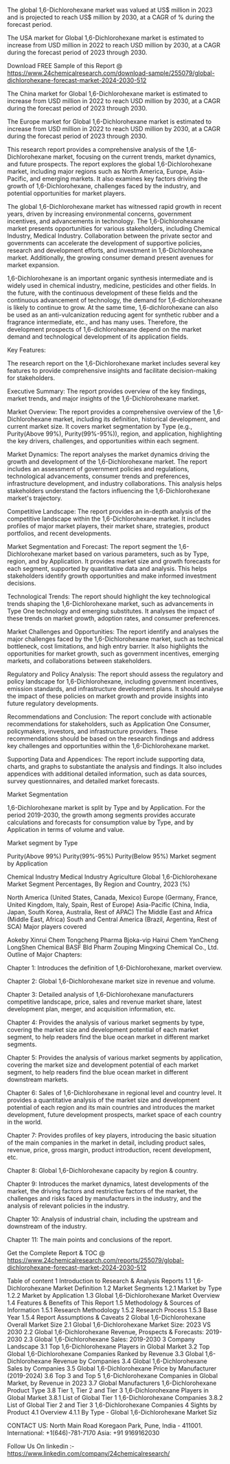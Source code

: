 The global 1,6-Dichlorohexane market was valued at US$ million in 2023 and is projected to reach US$ million by 2030, at a CAGR of % during the forecast period.

The USA market for Global  1,6-Dichlorohexane market is estimated to increase from USD million in 2022 to reach USD million by 2030, at a CAGR during the forecast period of 2023 through 2030.

Download FREE Sample of this Report @ https://www.24chemicalresearch.com/download-sample/255079/global-dichlorohexane-forecast-market-2024-2030-512

The China market for Global  1,6-Dichlorohexane  market is estimated to increase from USD million in 2022 to reach USD million by 2030, at a CAGR during the forecast period of 2023 through 2030.

The Europe market for Global  1,6-Dichlorohexane  market is estimated to increase from USD million in 2022 to reach USD million by 2030, at a CAGR during the forecast period of 2023 through 2030.

This research report provides a comprehensive analysis of the 1,6-Dichlorohexane market, focusing on the current trends, market dynamics, and future prospects. The report explores the global 1,6-Dichlorohexane market, including major regions such as North America, Europe, Asia-Pacific, and emerging markets. It also examines key factors driving the growth of 1,6-Dichlorohexane, challenges faced by the industry, and potential opportunities for market players.

The global 1,6-Dichlorohexane market has witnessed rapid growth in recent years, driven by increasing environmental concerns, government incentives, and advancements in technology. The 1,6-Dichlorohexane market presents opportunities for various stakeholders, including Chemical Industry, Medical Industry. Collaboration between the private sector and governments can accelerate the development of supportive policies, research and development efforts, and investment in 1,6-Dichlorohexane market. Additionally, the growing consumer demand present avenues for market expansion.

1,6-Dichlorohexane is an important organic synthesis intermediate and is widely used in chemical industry, medicine, pesticides and other fields. In the future, with the continuous development of these fields and the continuous advancement of technology, the demand for 1,6-dichlorohexane is likely to continue to grow. At the same time, 1,6-dichlorohexane can also be used as an anti-vulcanization reducing agent for synthetic rubber and a fragrance intermediate, etc., and has many uses. Therefore, the development prospects of 1,6-dichlorohexane depend on the market demand and technological development of its application fields.

Key Features:

The research report on the 1,6-Dichlorohexane market includes several key features to provide comprehensive insights and facilitate decision-making for stakeholders.

Executive Summary: The report provides overview of the key findings, market trends, and major insights of the 1,6-Dichlorohexane market.

Market Overview: The report provides a comprehensive overview of the 1,6-Dichlorohexane market, including its definition, historical development, and current market size. It covers market segmentation by Type (e.g., Purity(Above 99%), Purity(99%-95%)), region, and application, highlighting the key drivers, challenges, and opportunities within each segment.

Market Dynamics: The report analyses the market dynamics driving the growth and development of the 1,6-Dichlorohexane market. The report includes an assessment of government policies and regulations, technological advancements, consumer trends and preferences, infrastructure development, and industry collaborations. This analysis helps stakeholders understand the factors influencing the 1,6-Dichlorohexane market's trajectory.

Competitive Landscape: The report provides an in-depth analysis of the competitive landscape within the 1,6-Dichlorohexane market. It includes profiles of major market players, their market share, strategies, product portfolios, and recent developments.

Market Segmentation and Forecast: The report segment the 1,6-Dichlorohexane market based on various parameters, such as by Type, region, and by Application. It provides market size and growth forecasts for each segment, supported by quantitative data and analysis. This helps stakeholders identify growth opportunities and make informed investment decisions.

Technological Trends: The report should highlight the key technological trends shaping the 1,6-Dichlorohexane market, such as advancements in Type One technology and emerging substitutes. It analyses the impact of these trends on market growth, adoption rates, and consumer preferences.

Market Challenges and Opportunities: The report identify and analyses the major challenges faced by the 1,6-Dichlorohexane market, such as technical bottleneck, cost limitations, and high entry barrier. It also highlights the opportunities for market growth, such as government incentives, emerging markets, and collaborations between stakeholders.

Regulatory and Policy Analysis: The report should assess the regulatory and policy landscape for 1,6-Dichlorohexane, including government incentives, emission standards, and infrastructure development plans. It should analyse the impact of these policies on market growth and provide insights into future regulatory developments.

Recommendations and Conclusion: The report conclude with actionable recommendations for stakeholders, such as Application One Consumer, policymakers, investors, and infrastructure providers. These recommendations should be based on the research findings and address key challenges and opportunities within the 1,6-Dichlorohexane market.

Supporting Data and Appendices: The report include supporting data, charts, and graphs to substantiate the analysis and findings. It also includes appendices with additional detailed information, such as data sources, survey questionnaires, and detailed market forecasts.

Market Segmentation

1,6-Dichlorohexane market is split by Type and by Application. For the period 2019-2030, the growth among segments provides accurate calculations and forecasts for consumption value by Type, and by Application in terms of volume and value.

Market segment by Type

Purity(Above 99%)
Purity(99%-95%)
Purity(Below 95%)
Market segment by Application

Chemical Industry
Medical Industry
Agriculture
Global 1,6-Dichlorohexane Market Segment Percentages, By Region and Country, 2023 (%)

North America (United States, Canada, Mexico)
Europe (Germany, France, United Kingdom, Italy, Spain, Rest of Europe)
Asia-Pacific (China, India, Japan, South Korea, Australia, Rest of APAC)
The Middle East and Africa (Middle East, Africa)
South and Central America (Brazil, Argentina, Rest of SCA)
Major players covered

Aokeby
Xinrui Chem
Tongcheng Pharma
Bjoka-vip
Hairui Chem
YanCheng LongShen Chemical
BASF
Bld Pharm
Zouping Mingxing Chemical Co., Ltd.
Outline of Major Chapters:

Chapter 1: Introduces the definition of 1,6-Dichlorohexane, market overview.

Chapter 2: Global 1,6-Dichlorohexane market size in revenue and volume.

Chapter 3: Detailed analysis of 1,6-Dichlorohexane manufacturers competitive landscape, price, sales and revenue market share, latest development plan, merger, and acquisition information, etc.

Chapter 4: Provides the analysis of various market segments by type, covering the market size and development potential of each market segment, to help readers find the blue ocean market in different market segments.

Chapter 5: Provides the analysis of various market segments by application, covering the market size and development potential of each market segment, to help readers find the blue ocean market in different downstream markets.

Chapter 6: Sales of 1,6-Dichlorohexane in regional level and country level. It provides a quantitative analysis of the market size and development potential of each region and its main countries and introduces the market development, future development prospects, market space of each country in the world.

Chapter 7: Provides profiles of key players, introducing the basic situation of the main companies in the market in detail, including product sales, revenue, price, gross margin, product introduction, recent development, etc.

Chapter 8: Global 1,6-Dichlorohexane capacity by region & country.

Chapter 9: Introduces the market dynamics, latest developments of the market, the driving factors and restrictive factors of the market, the challenges and risks faced by manufacturers in the industry, and the analysis of relevant policies in the industry.

Chapter 10: Analysis of industrial chain, including the upstream and downstream of the industry.

Chapter 11: The main points and conclusions of the report.

Get the Complete Report & TOC @ https://www.24chemicalresearch.com/reports/255079/global-dichlorohexane-forecast-market-2024-2030-512

Table of content
1 Introduction to Research & Analysis Reports
1.1 1,6-Dichlorohexane Market Definition
1.2 Market Segments
1.2.1 Market by Type
1.2.2 Market by Application
1.3 Global 1,6-Dichlorohexane Market Overview
1.4 Features & Benefits of This Report
1.5 Methodology & Sources of Information
1.5.1 Research Methodology
1.5.2 Research Process
1.5.3 Base Year
1.5.4 Report Assumptions & Caveats
2 Global 1,6-Dichlorohexane Overall Market Size
2.1 Global 1,6-Dichlorohexane Market Size: 2023 VS 2030
2.2 Global 1,6-Dichlorohexane Revenue, Prospects & Forecasts: 2019-2030
2.3 Global 1,6-Dichlorohexane Sales: 2019-2030
3 Company Landscape
3.1 Top 1,6-Dichlorohexane Players in Global Market
3.2 Top Global 1,6-Dichlorohexane Companies Ranked by Revenue
3.3 Global 1,6-Dichlorohexane Revenue by Companies
3.4 Global 1,6-Dichlorohexane Sales by Companies
3.5 Global 1,6-Dichlorohexane Price by Manufacturer (2019-2024)
3.6 Top 3 and Top 5 1,6-Dichlorohexane Companies in Global Market, by Revenue in 2023
3.7 Global Manufacturers 1,6-Dichlorohexane Product Type
3.8 Tier 1, Tier 2 and Tier 3 1,6-Dichlorohexane Players in Global Market
3.8.1 List of Global Tier 1 1,6-Dichlorohexane Companies
3.8.2 List of Global Tier 2 and Tier 3 1,6-Dichlorohexane Companies
4 Sights by Product
4.1 Overview
4.1.1 By Type - Global 1,6-Dichlorohexane Market Siz

CONTACT US:
North Main Road Koregaon Park, Pune, India - 411001.
International: +1(646)-781-7170
Asia: +91 9169162030

Follow Us On linkedin :- https://www.linkedin.com/company/24chemicalresearch/
